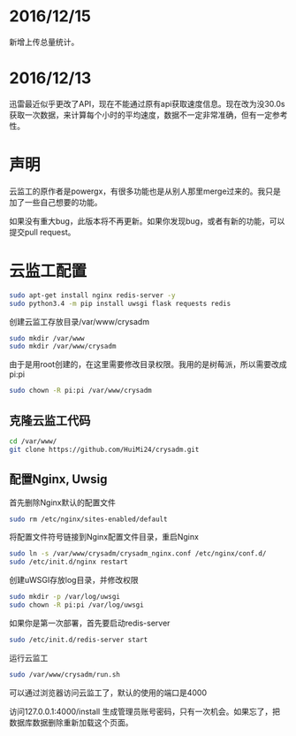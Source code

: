 # 2016/12/15
新增上传总量统计。

# 2016/12/13
迅雷最近似乎更改了API，现在不能通过原有api获取速度信息。现在改为没30.0s获取一次数据，来计算每个小时的平均速度，数据不一定非常准确，但有一定参考性。
# 声明
云监工的原作者是powergx，有很多功能也是从别人那里merge过来的。我只是加了一些自己想要的功能。

如果没有重大bug，此版本将不再更新。如果你发现bug，或者有新的功能，可以提交pull request。

# 云监工配置

```bash
sudo apt-get install nginx redis-server -y
sudo python3.4 -m pip install uwsgi flask requests redis
```
创建云监工存放目录/var/www/crysadm
```bash
sudo mkdir /var/www
sudo mkdir /var/www/crysadm
```
由于是用root创建的，在这里需要修改目录权限。我用的是树莓派，所以需要改成pi:pi
```bash
sudo chown -R pi:pi /var/www/crysadm
```
## 克隆云监工代码
```bash
cd /var/www/
git clone https://github.com/HuiMi24/crysadm.git
```
## 配置Nginx, Uwsig

首先删除Nginx默认的配置文件
```bash
sudo rm /etc/nginx/sites-enabled/default
```
将配置文件符号链接到Nginx配置文件目录，重启Nginx
```bash
sudo ln -s /var/www/crysadm/crysadm_nginx.conf /etc/nginx/conf.d/
sudo /etc/init.d/nginx restart
```
创建uWSGI存放log目录，并修改权限
```bash
sudo mkdir -p /var/log/uwsgi
sudo chown -R pi:pi /var/log/uwsgi
```
如果你是第一次部署，首先要启动redis-server
```bash
sudo /etc/init.d/redis-server start
```
运行云监工
```bash
sudo /var/www/crysadm/run.sh
```

可以通过浏览器访问云监工了，默认的使用的端口是4000

访问127.0.0.1:4000/install 生成管理员账号密码，只有一次机会。如果忘了，把数据库数据删除重新加载这个页面。

